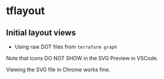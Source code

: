 # tflayout

## Initial layout views
* Using raw DOT files from `terraform graph`

Note that icons DO NOT SHOW in the SVG Preview in VSCode. 

Viewing the SVG file in Chrome works fine.